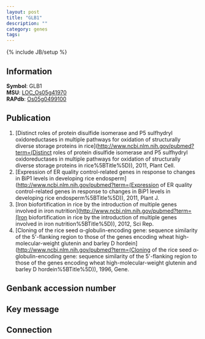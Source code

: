 ```yaml
---
layout: post
title: "GLB1"
description: ""
category: genes
tags: 
---
```

{% include JB/setup %}

## Information
__Symbol__: GLB1  
__MSU__: [LOC_Os05g41970](http://rice.plantbiology.msu.edu/cgi-bin/ORF_infopage.cgi?orf=LOC_Os05g41970)  
__RAPdb__: [Os05g0499100](http://rapdb.dna.affrc.go.jp/viewer/gbrowse_details/irgsp1?name=Os05g0499100)  

## Publication
1. [Distinct roles of protein disulfide isomerase and P5 sulfhydryl oxidoreductases in multiple pathways for oxidation of structurally diverse storage proteins in rice](http://www.ncbi.nlm.nih.gov/pubmed?term=(Distinct roles of protein disulfide isomerase and P5 sulfhydryl oxidoreductases in multiple pathways for oxidation of structurally diverse storage proteins in rice%5BTitle%5D)), 2011, Plant Cell.
2. [Expression of ER quality control-related genes in response to changes in BiP1 levels in developing rice endosperm](http://www.ncbi.nlm.nih.gov/pubmed?term=(Expression of ER quality control-related genes in response to changes in BiP1 levels in developing rice endosperm%5BTitle%5D)), 2011, Plant J.
3. [Iron biofortification in rice by the introduction of multiple genes involved in iron nutrition](http://www.ncbi.nlm.nih.gov/pubmed?term=(Iron biofortification in rice by the introduction of multiple genes involved in iron nutrition%5BTitle%5D)), 2012, Sci Rep.
4. [Cloning of the rice seed α-globulin-encoding gene: sequence similarity of the 5'-flanking region to those of the genes encoding wheat high-molecular-weight glutenin and barley D hordein](http://www.ncbi.nlm.nih.gov/pubmed?term=(Cloning of the rice seed α-globulin-encoding gene: sequence similarity of the 5'-flanking region to those of the genes encoding wheat high-molecular-weight glutenin and barley D hordein%5BTitle%5D)), 1996, Gene.

## Genbank accession number

## Key message

## Connection


